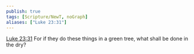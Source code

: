 ```yaml
---
publish: true
tags: [Scripture/NewT, noGraph]
aliases: ["Luke 23:31"]
---
```

[Luke 23:31](https://churchofjesuschrist.org/study/scriptures/nt/luke/23?lang=eng&id=p31#p31) For if they do these things in a green tree, what shall be done in the dry?
